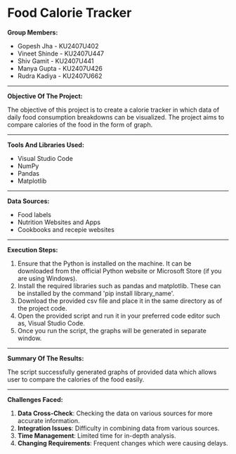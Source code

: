 # Food Calorie Tracker


**Group Members:**

* Gopesh Jha  - KU2407U402
* Vineet Shinde - KU2407U447
* Shiv Gamit - KU2407U441
* Manya Gupta - KU2407U426
* Rudra Kadiya - KU2407U662

---

**Objective Of The Project:**

The objective of this project is to create a calorie tracker in which data of daily food consumption breakdowns can be visualized. The project aims to compare calories of the food in the form of graph.

---
**Tools And Libraries Used:**
* Visual Studio Code
* NumPy 
* Pandas
* Matplotlib

---
**Data Sources:**
* Food labels
* Nutrition Websites and Apps
* Cookbooks and recepie websites

---
**Execution Steps:**
1. Ensure that the Python is installed on the machine. It can be downloaded from the official Python website or Microsoft Store (if you are using Windows). 
2. Install the required libraries such as pandas and matplotlib. These can be installed by the command 'pip install library_name'.
3. Download the provided csv file and place it in the same directory as of the project code.
4. Open the provided script and run it in your preferred code editor such as, Visual Studio Code.
5. Once you run the script, the graphs will be generated in separate window.

---
**Summary Of The Results:**

The script successfully generated graphs of provided data which allows user to compare the calories of the food easily.

---
**Challenges Faced:**
1. **Data Cross-Check**: Checking the data on various sources for more accurate information.
2. **Integration Issues**: Difficulty in combining data from various sources.
3. **Time Management**: Limited time for in-depth analysis.
4. **Changing Requirements**: Frequent changes which were causing delays.
   
